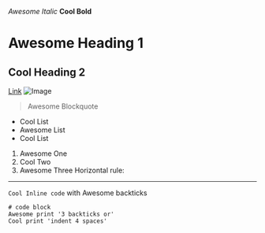 *Awesome Italic*
**Cool Bold**
# Awesome Heading 1
## Cool Heading 2
[Link](http://a.com)
![Image](http://url/a.png)
> Awesome Blockquote
* Cool List
* Awesome List
* Cool List
1. Awesome One
2. Cool Two
3. Awesome Three
Horizontal rule:

---
`Cool Inline code` with Awesome backticks
```
# code block
Awesome print '3 backticks or'
Cool print 'indent 4 spaces'
```
